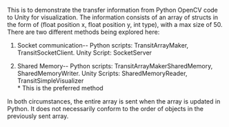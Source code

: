 This is to demonstrate the transfer information from Python OpenCV code to Unity for visualization.
The information consists of an array of structs in the form of (float position x, float position y, int type),
with a max size of 50.
There are two different methods being explored here:
1) Socket communication-- Python scripts: TransitArrayMaker, TransitSocketClient.
                          Unity Script: SocketServer
   
3) Shared Memory--        Python scripts: TransitArrayMakerSharedMemory, SharedMemoryWriter.
                          Unity Scripts: SharedMemoryReader, TransitSimpleVisualizer   
                          * This is the preferred method
   
In both circumstances, the entire array is sent when the array is updated in Python. It does not necessarily conform 
to the order of objects in the previously sent array.
